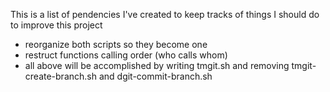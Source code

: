 This is a list of pendencies I've created to keep tracks of things I should do to improve this project

- reorganize both scripts so they become one
- restruct functions calling order (who calls whom)
- all above will be accomplished by writing tmgit.sh and removing tmgit-create-branch.sh and dgit-commit-branch.sh
